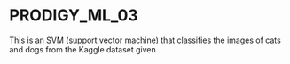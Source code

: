 # PRODIGY_ML_03
This is an SVM (support vector machine) that classifies the images of cats and dogs from the Kaggle dataset given

